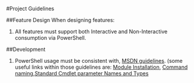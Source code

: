 #Project Guidelines

##Feature Design
When designing features:

1.	All features must support both Interactive and Non-Interactive consumption via PowerShell. 


##Development

1. PowerShell usage must be consistent with, [MSDN guidelines](https://msdn.microsoft.com/en-us/library/dd835506(v=vs.85).aspx). (some useful links within those guidelines are: [Module Installation](https://msdn.microsoft.com/en-us/library/dd878350%28v=vs.85%29.aspx), [Command naming](https://msdn.microsoft.com/en-us/library/ms714428%28v=vs.85%29.aspx),[Standard Cmdlet parameter Names and Types](https://msdn.microsoft.com/en-us/library/dd878352(v=vs.85).aspx)

